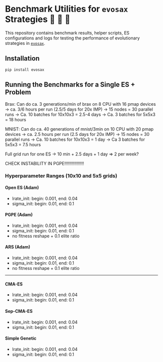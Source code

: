 # Benchmark Utilities for `evosax` Strategies 🦕 🦖 🐢

This repository contains benchmark results, helper scripts, ES configurations and logs for testing the performance of evolutionary strategies in [`evosax`](https://github.com/RobertTLange/evosax/).

## Installation

```
pip install evosax
```

## Running the Benchmarks for a Single ES + Problem

Brax: Can do ca. 3 generations/min of brax on 8 CPU with 16 pmap devices
-> ca. 3/6 hours per run (2.5/5 days for 20x IMP)
-> 15 nodes = 30 parallel runs 
-> Ca. 10 batches for 10x10x3 = 2.5-4 days
-> Ca. 3 batches for 5x5x3 = 18 hours

MNIST: Can do ca. 40 generations of mnist/3min on 10 CPU with 20 pmap devices
-> ca. 2.5 hours per run (2.5 days for 20x IMP)
-> 15 nodes = 30 parallel runs
-> Ca. 10 batches for 10x10x3 = 1 day
-> Ca 3 batches for 5x5x3 = 7.5 hours

Full grid run for one ES -> 10 min + 2.5 days + 1 day => 2 per week?


CHECK INSTABILITY IN PGPE!!!!!!!!!!!!!!!!

### Hyperparameter Ranges (10x10 and 5x5 grids)

#### Open ES (Adam)

- lrate_init: begin: 0.001, end: 0.04
- sigma_init: begin: 0.01, end: 0.1

#### PGPE (Adam)

- lrate_init: begin: 0.001, end: 0.04
- sigma_init: begin: 0.01, end: 0.1
- no fitness reshape + 0.1 elite ratio


#### ARS (Adam)

- lrate_init: begin: 0.001, end: 0.04
- sigma_init: begin: 0.01, end: 0.1
- no fitness reshape + 0.1 elite ratio

--------------------------------------
#### CMA-ES

- lrate_init: begin: 0.001, end: 0.04
- sigma_init: begin: 0.01, end: 0.1


#### Sep-CMA-ES

- lrate_init: begin: 0.001, end: 0.04
- sigma_init: begin: 0.01, end: 0.1

#### Simple Genetic

- lrate_init: begin: 0.001, end: 0.04
- sigma_init: begin: 0.01, end: 0.1